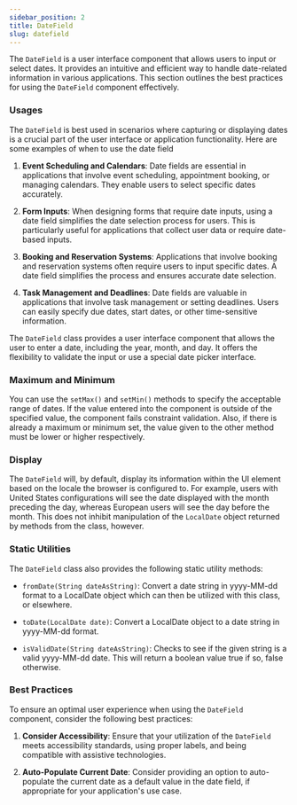 ```yaml
---
sidebar_position: 2
title: DateField
slug: datefield
---
```


<DocChip tooltipText="This component will render with a shadow DOM, an API built into the browser that facilitates encapsulation." label="Shadow" component="a" href="../../glossary#shadow-dom" target="_blank" clickable={true} iconName="shadow" />

<DocChip tooltipText="The name of the web component that will render in the DOM." label="dwc-field" clickable={false} iconName='code'/>

<JavadocLink type="foundation" location="com/webforj/component/field/DateField" top='true'/>

<ParentLink parent="Field" />

The `DateField` is a user interface component that allows users to input or select dates. It provides an intuitive and efficient way to handle date-related information in various applications. This section outlines the best practices for using the `DateField` component effectively.

<ComponentDemo 
path='https://demo.webforj.com/webapp/controlsamples/datefielddemo?' 
javaE='https://raw.githubusercontent.com/webforj/webforj-docs-samples/refs/heads/main/src/main/java/com/webforj/samples/views/fields/datefield/DateFieldDemoView.java'
cssURL='https://raw.githubusercontent.com/webforj/ControlSamples/main/src/main/resources/css/fields/datefield/dateFieldDemo.css'
/>

### Usages

The `DateField` is best used in scenarios where capturing or displaying dates is a crucial part of the user interface or application functionality. Here are some examples of when to use the date field

1. **Event Scheduling and Calendars**: Date fields are essential in applications that involve event scheduling, appointment booking, or managing calendars. They enable users to select specific dates accurately.

2. **Form Inputs**: When designing forms that require date inputs, using a date field simplifies the date selection process for users. This is particularly useful for applications that collect user data or require date-based inputs.

3. **Booking and Reservation Systems**: Applications that involve booking and reservation systems often require users to input specific dates. A date field simplifies the process and ensures accurate date selection.

4. **Task Management and Deadlines**: Date fields are valuable in applications that involve task management or setting deadlines. Users can easily specify due dates, start dates, or other time-sensitive information.

The `DateField` class provides a user interface component that allows the user to enter a date, including the year, month, and day. It offers the flexibility to validate the input or use a special date picker interface.

### Maximum and Minimum

You can use the `setMax()` and `setMin()` methods to specify the acceptable range of dates. If the value entered into the component is outside of the specified value, the component fails constraint validation. Also, if there is already a maximum or minimum set, the value given to the other method must be lower or higher respectively.

### Display

The `DateField` will, by default, display its information within the UI element based on the locale the browser is configured to. For example, users with United States configurations will see the date displayed with the month preceding the day, whereas European users will see the day before the month. This does not inhibit manipulation of the `LocalDate` object returned by methods from the class, however.

### Static Utilities

The `DateField` class also provides the following static utility methods:

- `fromDate(String dateAsString)`: Convert a date string in yyyy-MM-dd format to a LocalDate object which can then be utilized with this class, or elsewhere.

- `toDate(LocalDate date)`: Convert a LocalDate object to a date string in yyyy-MM-dd format.

- `isValidDate(String dateAsString)`: Checks to see if the given string is a valid yyyy-MM-dd date. This will return a boolean value true if so, false otherwise.

### Best Practices

To ensure an optimal user experience when using the `DateField` component, consider the following best practices:

1. **Consider Accessibility**: Ensure that your utilization of the `DateField` meets accessibility standards, using proper labels, and being compatible with assistive technologies.

2. **Auto-Populate Current Date**: Consider providing an option to auto-populate the current date as a default value in the date field, if appropriate for your application's use case.
